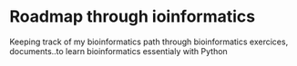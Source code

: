 # Roadmap through ioinformatics
Keeping track of my bioinformatics path through bioinformatics exercices, documents..to learn bioinformatics essentialy with Python
